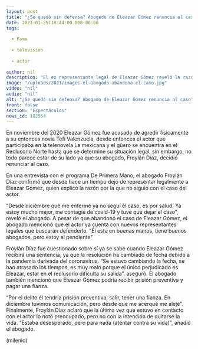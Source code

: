 ```yaml
---
layout: post
title: "¿Se quedó sin defensa? Abogado de Eleazar Gómez renuncia al caso"
date: 2021-01-29T18:44:00.000-06:00
tags:
  
  - Fama
  
  - television
  
  - actor
  
author: nil
description: "El ex representante legal de Eleazar Gómez reveló la razón por la que decidió dejar el caso del actor. "
image: "/uploads/2021/images-el-abogado-abandono-el-caso.jpg"
video: "nil"
audio: "nil"
alt: "¿Se quedó sin defensa? Abogado de Eleazar Gómez renuncia al caso"
front: false
section: "Espectáculos"
news_id: 182554
---
```


En noviembre del 2020 Eleazar Gómez fue acusado de agredir físicamente a su entonces novia Tefi Valenzuela, desde entonces el actor que participaba en la telenovela La mexicana y el güero se encuentra en el Reclusorio Norte hasta que se determine su situación legal, sin embargo, no todo parece estar de su lado ya que su abogado, Froylán Díaz, decidió renunciar al caso. 

En una entrevista con el programa De Primera Mano, el abogado Froylán Díaz confirmó que desde hace un tiempo dejó de representar legalmente a Eleazar Gómez, quien explicó la razón por la que no siguió con el caso del actor. 

“Desde diciembre que me enfermé ya no seguí el caso, es por salud. Ya estoy mucho mejor, me contagié de covid-19 y tuve que dejar el caso”, reveló el abogado. A pesar de que abandonó el caso de Eleazar Gómez, el abogado mencionó que el actor ya cuenta con nuevos representantes legales que buscarán defenderlo. “Él esta en buenas manos, tiene buenos abogados, pero estoy al pendiente” 

Froylán Díaz fue cuestionado sobre sí ya se sabe cuando Eleazar Gómez recibirá una sentencia, ya que la resolución ha cambiado de fecha debido a la pandemia derivada del coronavirus. 
“Se estuvo cambiando la fecha, se han atrasado los tiempos, es muy malo porque el único perjudicado es Eleazar, estar en el reclusorio dificulta su salida”, aseguró. 
El abogado también mencionó que Eleazar Gómez podría recibir prisión preventiva y pagar una fianza. 

“Por el delito él tendría prisión preventiva, salir, tener una fianza. En diciembre tuvimos comunicación, pero desde que me acerqué me alejé”. 
Finalmente, Froylán Díaz aclaró que la última vez que estuvo en contacto con el actor lo notó preocupado, pero no con la intención de quitarse la vida. 
“Estaba desesperado, pero para nada (atentar contra su vida)”, añadió el abogado. 

(milenio)